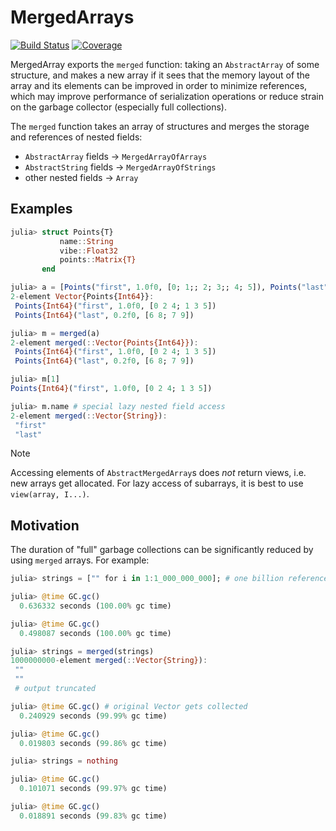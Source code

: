 # MergedArrays

[![Build Status](https://github.com/MurrellGroup/MergedArrays.jl/actions/workflows/CI.yml/badge.svg?branch=main)](https://github.com/MurrellGroup/MergedArrays.jl/actions/workflows/CI.yml?query=branch%3Amain)
[![Coverage](https://codecov.io/gh/MurrellGroup/MergedArrays.jl/branch/main/graph/badge.svg)](https://codecov.io/gh/MurrellGroup/MergedArrays.jl)

MergedArray exports the `merged` function: taking an `AbstractArray` of some structure, and makes a new array if it sees that the memory layout of the array and its elements can be improved in order to minimize references, which may improve performance of serialization operations or reduce strain on the garbage collector (especially full collections).

The `merged` function takes an array of structures and merges the storage and references of nested fields:
- `AbstractArray` fields -> `MergedArrayOfArrays`
- `AbstractString` fields -> `MergedArrayOfStrings`
- other nested fields -> `Array`

## Examples

```julia
julia> struct Points{T}
           name::String
           vibe::Float32
           points::Matrix{T}
       end

julia> a = [Points("first", 1.0f0, [0; 1;; 2; 3;; 4; 5]), Points("last", 0.2f0, [6; 7;; 8; 9])]
2-element Vector{Points{Int64}}:
 Points{Int64}("first", 1.0f0, [0 2 4; 1 3 5])
 Points{Int64}("last", 0.2f0, [6 8; 7 9])

julia> m = merged(a)
2-element merged(::Vector{Points{Int64}}):
 Points{Int64}("first", 1.0f0, [0 2 4; 1 3 5])
 Points{Int64}("last", 0.2f0, [6 8; 7 9])

julia> m[1]
Points{Int64}("first", 1.0f0, [0 2 4; 1 3 5])

julia> m.name # special lazy nested field access
2-element merged(::Vector{String}):
 "first"
 "last"
```

> [!NOTE]
> Accessing elements of `AbstractMergedArray`s does *not* return views, i.e. new arrays get allocated. For lazy access of subarrays, it is best to use `view(array, I...)`.

## Motivation

The duration of "full" garbage collections can be significantly reduced by using `merged` arrays. For example:

```julia
julia> strings = ["" for i in 1:1_000_000_000]; # one billion references (strings)

julia> @time GC.gc()
  0.636332 seconds (100.00% gc time)

julia> @time GC.gc()
  0.498087 seconds (100.00% gc time)

julia> strings = merged(strings)
1000000000-element merged(::Vector{String}):
 ""
 ""
 # output truncated

julia> @time GC.gc() # original Vector gets collected
  0.240929 seconds (99.99% gc time)

julia> @time GC.gc()
  0.019803 seconds (99.86% gc time)

julia> strings = nothing

julia> @time GC.gc()
  0.101071 seconds (99.97% gc time)

julia> @time GC.gc()
  0.018891 seconds (99.83% gc time)
```
